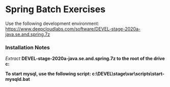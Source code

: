 # Spring Batch Exercises

Use the following development environment:
https://www.deepcloudlabs.com/software/DEVEL-stage-2020a-java.se.and.spring.7z

### Installation Notes
<i>Extract</i> <b>DEVEL-stage-2020a-java.se.and.spring.7z<b> to the root of the drive <b>c</b>:
  
To start mysql, use the following script: <b>c:\DEVEL\stage\var\scripts\start-mysqld.bat</b>
